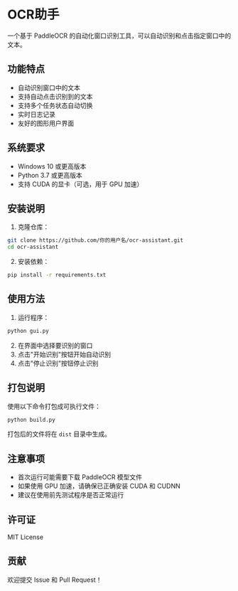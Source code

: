 # OCR助手

一个基于 PaddleOCR 的自动化窗口识别工具，可以自动识别和点击指定窗口中的文本。

## 功能特点

- 自动识别窗口中的文本
- 支持自动点击识别到的文本
- 支持多个任务状态自动切换
- 实时日志记录
- 友好的图形用户界面

## 系统要求

- Windows 10 或更高版本
- Python 3.7 或更高版本
- 支持 CUDA 的显卡（可选，用于 GPU 加速）

## 安装说明

1. 克隆仓库：
```bash
git clone https://github.com/你的用户名/ocr-assistant.git
cd ocr-assistant
```

2. 安装依赖：
```bash
pip install -r requirements.txt
```

## 使用方法

1. 运行程序：
```bash
python gui.py
```

2. 在界面中选择要识别的窗口
3. 点击"开始识别"按钮开始自动识别
4. 点击"停止识别"按钮停止识别

## 打包说明

使用以下命令打包成可执行文件：
```bash
python build.py
```

打包后的文件将在 `dist` 目录中生成。

## 注意事项

- 首次运行可能需要下载 PaddleOCR 模型文件
- 如果使用 GPU 加速，请确保已正确安装 CUDA 和 CUDNN
- 建议在使用前先测试程序是否正常运行

## 许可证

MIT License

## 贡献

欢迎提交 Issue 和 Pull Request！ 